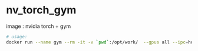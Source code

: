 # nv_torch_gym

image :  nvidia torch + gym 

```bash
# usage:
docker run --name gym --rm -it -v `pwd`:/opt/work/  --gpus all --ipc=host --ulimit memlock=-1 --ulimit stack=67108864  nv_gym python <your script> 
```




